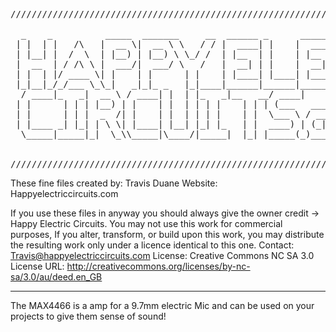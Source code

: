 <pre>
//////////////////////////////////////////////////////////////////////////////////////////////

  _    _          _____  _______     __  ______ _      ______ _____ _______ _____  _____ _____ 
 | |  | |   /\   |  __ \|  __ \ \   / / |  ____| |    |  ____/ ____|__   __|  __ \|_   _/ ____|
 | |__| |  /  \  | |__) | |__) \ \_/ /  | |__  | |    | |__ | |       | |  | |__) | | || |     
 |  __  | / /\ \ |  ___/|  ___/ \   /   |  __| | |    |  __|| |       | |  |  _  /  | || |     
 | |  | |/ ____ \| |    | |      | |    | |____| |____| |___| |____   | |  | | \ \ _| || |____ 
 |_|__|_/_/___ \_\_|   _|_|_ _   |_|____|______|______|______\_____|  |_|  |_|  \_\_____\_____|
  / ____|_   _|  __ \ / ____| |  | |_   _|__   __/ ____|                                       
 | |      | | | |__) | |    | |  | | | |    | | | (___   ___ ___  _ __ ___                     
 | |      | | |  _  /| |    | |  | | | |    | |  \___ \ / __/ _ \| '_ ` _ \                    
 | |____ _| |_| | \ \| |____| |__| |_| |_   | |  ____) | (_| (_) | | | | | |                   
  \_____|_____|_|  \_\\_____|\____/|_____|  |_| |_____(_)___\___/|_| |_| |_| 
                                                                                         
                                                                                               
///////////////////////////////////////////////////////////////////////////////////////////////
</pre>
These fine files created by: Travis Duane
Website: Happyelectriccircuits.com

If you use these files in anyway you should always give the owner credit -> Happy Electric Circuits.
You may not use this work for commercial purposes,  If you alter, transform, or build upon this work, you
may distribute the resulting work only under a licence identical to this one.
Contact: Travis@happyelectriccircuits.com
License: Creative Commons NC SA 3.0
License URL: http://creativecommons.org/licenses/by-nc-sa/3.0/au/deed.en_GB
________________________________________________________________________________________________
 
The MAX4466 is a amp for a 9.7mm electric Mic and can be used on your projects to give them sense of sound!